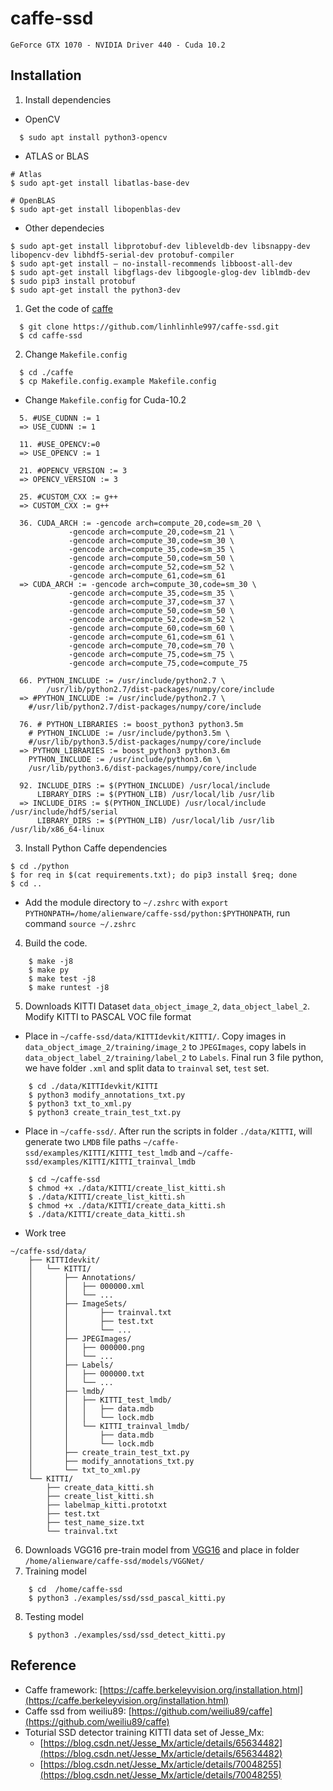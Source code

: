 # caffe-ssd
`GeForce GTX 1070 - NVIDIA Driver 440 - Cuda 10.2`
## Installation
1. Install dependencies
- OpenCV
``` Shell
  $ sudo apt install python3-opencv
```
- ATLAS or BLAS
``` Shell
# Atlas
$ sudo apt-get install libatlas-base-dev 
```
``` Shell
# OpenBLAS
$ sudo apt-get install libopenblas-dev 
```
- Other dependecies
``` Shell
$ sudo apt-get install libprotobuf-dev libleveldb-dev libsnappy-dev libopencv-dev libhdf5-serial-dev protobuf-compiler
$ sudo apt-get install — no-install-recommends libboost-all-dev
$ sudo apt-get install libgflags-dev libgoogle-glog-dev liblmdb-dev
$ sudo pip3 install protobuf
$ sudo apt-get install the python3-dev
```
1. Get the code of [caffe](https://github.com/linhlinhle997/caffe-ssd.git)
``` Shell
  $ git clone https://github.com/linhlinhle997/caffe-ssd.git
  $ cd caffe-ssd
```
2. Change `Makefile.config`
``` Shell$ 
  $ cd ./caffe
  $ cp Makefile.config.example Makefile.config
```
- Change `Makefile.config` for Cuda-10.2
``` Shell
  5. #USE_CUDNN := 1
  => USE_CUDNN := 1

  11. #USE_OPENCV:=0 
  => USE_OPENCV := 1

  21. #OPENCV_VERSION := 3
  => OPENCV_VERSION := 3

  25. #CUSTOM_CXX := g++ 
  => CUSTOM_CXX := g++
  
  36. CUDA_ARCH := -gencode arch=compute_20,code=sm_20 \
             -gencode arch=compute_20,code=sm_21 \
             -gencode arch=compute_30,code=sm_30 \
             -gencode arch=compute_35,code=sm_35 \
             -gencode arch=compute_50,code=sm_50 \
             -gencode arch=compute_52,code=sm_52 \
             -gencode arch=compute_61,code=sm_61
  => CUDA_ARCH := -gencode arch=compute_30,code=sm_30 \
             -gencode arch=compute_35,code=sm_35 \
             -gencode arch=compute_37,code=sm_37 \
             -gencode arch=compute_50,code=sm_50 \
             -gencode arch=compute_52,code=sm_52 \
             -gencode arch=compute_60,code=sm_60 \
             -gencode arch=compute_61,code=sm_61 \
             -gencode arch=compute_70,code=sm_70 \
             -gencode arch=compute_75,code=sm_75 \
             -gencode arch=compute_75,code=compute_75

  66. PYTHON_INCLUDE := /usr/include/python2.7 \
		/usr/lib/python2.7/dist-packages/numpy/core/include
  => #PYTHON_INCLUDE := /usr/include/python2.7 \
	#/usr/lib/python2.7/dist-packages/numpy/core/include
  
  76. # PYTHON_LIBRARIES := boost_python3 python3.5m
    # PYTHON_INCLUDE := /usr/include/python3.5m \
    #/usr/lib/python3.5/dist-packages/numpy/core/include
  => PYTHON_LIBRARIES := boost_python3 python3.6m
    PYTHON_INCLUDE := /usr/include/python3.6m \ 
    /usr/lib/python3.6/dist-packages/numpy/core/include

  92. INCLUDE_DIRS := $(PYTHON_INCLUDE) /usr/local/include
      LIBRARY_DIRS := $(PYTHON_LIB) /usr/local/lib /usr/lib
  => INCLUDE_DIRS := $(PYTHON_INCLUDE) /usr/local/include /usr/include/hdf5/serial
      LIBRARY_DIRS := $(PYTHON_LIB) /usr/local/lib /usr/lib /usr/lib/x86_64-linux
```
3. Install Python Caffe dependencies
``` Shell
$ cd ./python
$ for req in $(cat requirements.txt); do pip3 install $req; done
$ cd ..
```
- Add the module directory to `~/.zshrc` with `export PYTHONPATH=/home/alienware/caffe-ssd/python:$PYTHONPATH`, run command `source ~/.zshrc`
4. Build the code.
``` Shell
    $ make -j8
    $ make py
    $ make test -j8
    $ make runtest -j8
```
5. Downloads KITTI Dataset `data_object_image_2`, `data_object_label_2`. Modify KITTI to PASCAL VOC file format
- Place in `~/caffe-ssd/data/KITTIdevkit/KITTI/`. Copy images in `data_object_image_2/training/image_2` to `JPEGImages`, copy labels in `data_object_label_2/training/label_2` to `Labels`. Final run 3 file python, we have folder `.xml` and split data to `trainval` set, `test` set.
``` Shell
    $ cd ./data/KITTIdevkit/KITTI
    $ python3 modify_annotations_txt.py 
    $ python3 txt_to_xml.py
    $ python3 create_train_test_txt.py
```
- Place in `~/caffe-ssd/`. After run the scripts in folder `./data/KITTI`, will generate two `LMDB` file paths `~/caffe-ssd/examples/KITTI/KITTI_test_lmdb` and `~/caffe-ssd/examples/KITTI/KITTI_trainval_lmdb`
``` Shell
    $ cd ~/caffe-ssd
    $ chmod +x ./data/KITTI/create_list_kitti.sh
    $ ./data/KITTI/create_list_kitti.sh
    $ chmod +x ./data/KITTI/create_data_kitti.sh
    $ ./data/KITTI/create_data_kitti.sh 
```
- Work tree
``` Shell
~/caffe-ssd/data/
    ├── KITTIdevkit/
    │   └── KITTI/
    │       ├── Annotations/
    │       │   ├── 000000.xml
    │       │   └── ...
    │       ├── ImageSets/
    │       │       ├── trainval.txt
    │       │       ├── test.txt
    │       │       └── ...
    │       ├── JPEGImages/
    │       │   ├── 000000.png
    │       │   └── ...
    │       ├── Labels/
    │       │   ├── 000000.txt
    │       │   └── ...
    │       ├── lmdb/
    │       │   ├── KITTI_test_lmdb/
    │       │   │   ├── data.mdb
    │       │   │   └── lock.mdb
    │       │   └── KITTI_trainval_lmdb/
    │       │       ├── data.mdb
    │       │       └── lock.mdb
    │       ├── create_train_test_txt.py
    │       ├── modify_annotations_txt.py
    │       └── txt_to_xml.py
    └── KITTI/
        ├── create_data_kitti.sh
        ├── create_list_kitti.sh
        ├── labelmap_kitti.prototxt
        ├── test.txt
        ├── test_name_size.txt
        └── trainval.txt
```
6. Downloads VGG16 pre-train model from [VGG16](https://gist.github.com/weiliu89/2ed6e13bfd5b57cf81d6) and place in folder `/home/alienware/caffe-ssd/models/VGGNet/`
7. Training model
``` Shell
    $ cd  /home/caffe-ssd
    $ python3 ./examples/ssd/ssd_pascal_kitti.py
```
8. Testing model
``` Shell
    $ python3 ./examples/ssd/ssd_detect_kitti.py
```
## Reference
- Caffe framework: [https://caffe.berkeleyvision.org/installation.html](https://caffe.berkeleyvision.org/installation.html)
- Caffe ssd from weiliu89: [https://github.com/weiliu89/caffe](https://github.com/weiliu89/caffe)
- Toturial SSD detector training KITTI data set of Jesse_Mx: 
    - [https://blog.csdn.net/Jesse_Mx/article/details/65634482](https://blog.csdn.net/Jesse_Mx/article/details/65634482) 
    - [https://blog.csdn.net/Jesse_Mx/article/details/70048255](https://blog.csdn.net/Jesse_Mx/article/details/70048255)